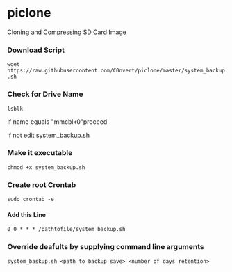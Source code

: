 # piclone
Cloning and Compressing SD Card Image

### Download Script
`wget https://raw.githubusercontent.com/C0nvert/piclone/master/system_backup.sh
`
### Check for Drive Name
`lsblk`

If name equals "mmcblk0"proceed 

if not edit system_backup.sh
### Make it executable
`chmod +x system_backup.sh`

### Create root Crontab
`sudo crontab -e`
#### Add this Line
`0 0 * * * /pathtofile/system_backup.sh`
### Override deafults by supplying command line arguments
`system_baskup.sh <path to backup save> <number of days retention>`
